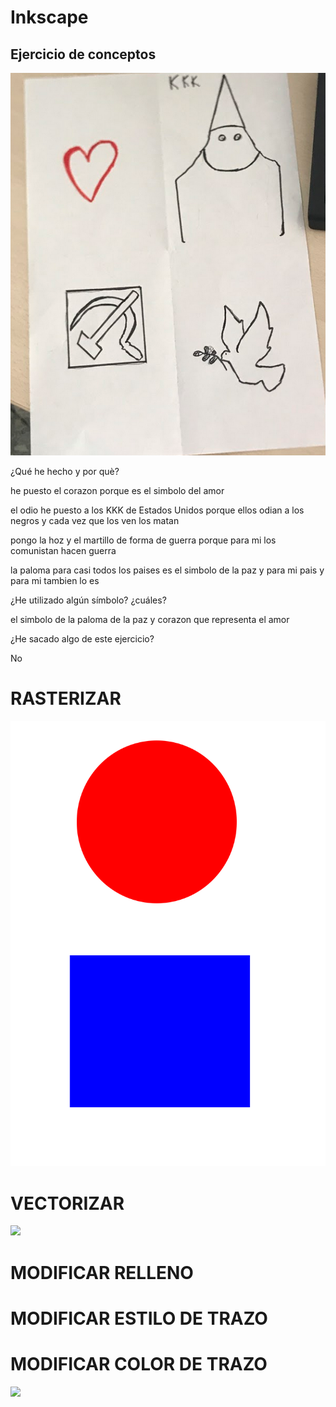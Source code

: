 # Inkscape


## Ejercicio de conceptos

![foto](https://github.com/marcoshens/soldadura-y-dise-/blob/main/Captura%20de%20pantalla%20de%202021-03-24%2010-49-25.png)

¿Qué he hecho y por què?

he puesto el corazon porque es el simbolo del amor

el odio he puesto a los KKK de Estados Unidos porque ellos odian a los negros y cada vez que los ven los matan

pongo la hoz y el martillo de forma de guerra porque para mi los comunistan hacen guerra

la paloma para casi todos los paises es el simbolo de la paz y para mi pais y para mi tambien lo es

¿He utilizado algún símbolo? ¿cuáles?

el simbolo de la paloma de la paz y corazon que representa el amor

¿He sacado algo de este ejercicio?

No

# RASTERIZAR

![](https://github.com/marcoshens/soldadura-y-dise-/blob/main/dibujo.svg)

# VECTORIZAR 

![](https://github.com/marcoshens/soldadura-y-dise-/blob/main/leon%20rosa.jpg.svg)

# MODIFICAR RELLENO

# MODIFICAR ESTILO DE TRAZO

# MODIFICAR COLOR DE TRAZO

![](https://user-images.githubusercontent.com/78345826/112464935-66732400-8d64-11eb-83fe-79256aab2c74.png)

